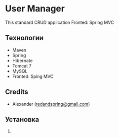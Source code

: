 # User Manager
This standard CRUD application
Fronted: Spring MVC

## Технологии
- Maven
- Spring
- Hibernate
- Tomcat 7
- MySQL
- Fronted: Sping MVC

## Credits

- Alexander (redandspring@gmail.com)

## Установка
1. 
